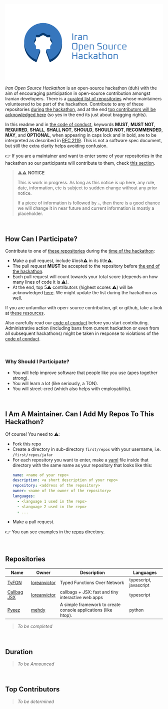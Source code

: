 ![logo](/logo/svg/logo-type-dark.svg)

_Iran Open Source Hackathon_ is an open-source hackathon (duh) with the aim of encouraging participation in open-source contribution amongst Iranian developers.
There is a [curated list of repositories][REPOS] whose maintainers volunteered to be part of the hackathon. Contribute to any of these repositories [during the hackathon][DURATION], and at the end [top contributors will be acknowledged here][TOP-CONTS] (so yes in the end its just about bragging rights).

In this readme and in [the code of conduct][COC], keywords **MUST**, **MUST NOT**, **REQUIRED**, **SHALL**, **SHALL NOT**, **SHOULD**, **SHOULD NOT**, **RECOMMENDED**, **MAY**, and **OPTIONAL**, when appearing in caps lock and in bold, are to be interpreted as described in [RFC 2119](https://tools.ietf.org/html/rfc2119). This is not a software spec document, but still the extra clarity helps avoiding confusion.

👉 If you are a maintainer and want to enter some of your repositories in the hackathon so our participants will contribute to them, check [this section][MAINTS].

> ⚠️⚠️ **NOTICE**
>
> This is work in progress. As long as this notice is up here, any rule, date, information, etc is subject to sudden change without
> any prior notice.
>
> If a piece of information is followed by `⚠️`, then there is a good chance we will change it in near future and current
> information is mostly a placeholder.

<br>

## How Can I Participate?

Contribute to one of [these repositories][REPOS] during the [time of the hackathon][DURATION]:

- Make a pull request, include #iosh⚠️ in its title⚠️.
- The pull request **MUST** be accepted to the repository before [the end of the hackathon][DURATION].
- Each pull request will count towards your total score (depends on how many lines of code it is ⚠️).
- At the end, top 5⚠️ contributors (highest scores ⚠️) will be acknowledged [here][TOP-CONTS]. We might update the list during the hackathon as well.

If you are unfamiliar with open-source contribution, git or github, take a look at [these resources][TUTS].

Also carefully read our [code of conduct][COC] before you start contributing. Administrative action (including bans from current hackathon
or even from all subsequent hackathons) might be taken in response to violations of the [code of conduct][COC].

<br>

### Why Should I Participate?

- You will help improve software that people like you use (apes together strong).
- You will learn a lot (like seriously, a TON).
- You will street-cred (which also helps with employability).

<br>

## I Am A Maintainer. Can I Add My Repos To This Hackathon?

Of course! You need to ⚠️:

- Fork this repo
- Create a directory in sub-directory `first/repos` with your username, i.e. `/first/repos/jafar`
- For each repository you want to enter, make a [yaml](https://yaml.org) file inside that directory with the same name as your repository that looks like this:
  ```yaml
  name: <name of your repo>
  description: <a short description of your repo>
  repository: <address of the repository>
  owner: <name of the owner of the repository>
  languages:
    - <language 1 used in the repo>
    - <language 2 used in the repo>
    - ...
  ```
- Make a pull request.

👉 You can see examples in the [repos](/first/repos) directory.

<br>

## Repositories

| Name | Owner | Description | Languages |
| --- | --- | --- | --- |
| [TyFON](https://github.com/loreanvictor/tyfon) | [loreanvictor](https://github.com/loreanvictor) | Typed Functions Over Network | typescript, javascript| --- | --- | --- | --- |
| [Callbag JSX](https://github.com/loreanvictor/callbag-jsx) | [loreanvictor](https://github.com/loreanvictor) | callbags + JSX: fast and tiny interactive web apps | typescript| --- | --- | --- | --- |
| [Pyeez](https://github.com/mehdy/pyeez) | [mehdy](https://github.com/mehdy) | A simple framework to create console applications (like htop). | python

> _To be completed_

<br>

## Duration

> _To be Announced_

<br>

## Top Contributors

> _To be determined_

<br>

[COC]: /CODE_OF_CONDUCT.md
[TUTS]: /TUTORIALS.md
[REPOS]: #repositories
[DURATION]: #duration
[TOP-CONTS]: #top-contributors
[MAINTS]: #i-am-a-maintainer-can-i-add-my-repos-to-this-hackathon
